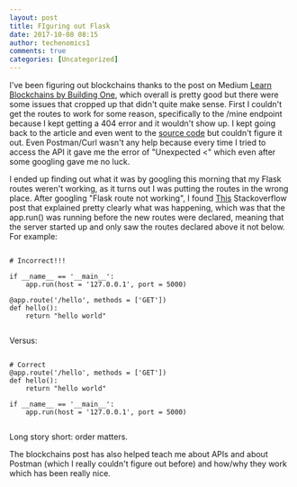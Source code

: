 ```yaml
---
layout: post
title: FIguring out Flask
date: 2017-10-08 08:15
author: techenomics1
comments: true
categories: [Uncategorized]
---
```

I've been figuring out blockchains thanks to the post on Medium [Learn Blockchains by Building One](https://hackernoon.com/learn-blockchains-by-building-one-117428612f46), which overall is pretty good but there were some issues that cropped up that didn't quite make sense.  First I couldn't get the routes to work for some reason, specifically to the /mine endpoint because I kept getting a 404 error and it wouldn't show up.  I kept going back to the article and even went to the [source code](https://github.com/dvf/blockchain/blob/master/blockchain.py) but couldn't figure it out.  Even Postman/Curl wasn't any help because every time I tried to access the API it gave me the error of "Unexpected <" which even after some googling gave me no luck.  

I ended up finding out what it was by googling this morning that my Flask routes weren't working, as it turns out I was putting the routes in the wrong place.  After googling "Flask route not working", I found [This](https://stackoverflow.com/questions/32805261/flask-dynamic-route-not-working-real-python) Stackoverflow post that explained pretty clearly what was happening, which was that the app.run() was running before the new routes were declared, meaning that the server started up and only saw the routes declared above it not below.  For example:

```Python3

# Incorrect!!!

if __name__ == '__main__':
    app.run(host = '127.0.0.1', port = 5000)

@app.route('/hello', methods = ['GET'])
def hello():
	return "hello world"


```

Versus:

```Python3

# Correct
@app.route('/hello', methods = ['GET'])
def hello():
	return "hello world"

if __name__ == '__main__':
    app.run(host = '127.0.0.1', port = 5000)


```

Long story short: order matters.  

The blockchains post has also helped teach me about APIs and about Postman (which I really couldn't figure out before) and how/why they work which has been really nice.  